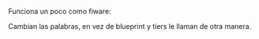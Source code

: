 Funciona un poco como fiware:

Cambian las palabras, en vez de blueprint y tiers le llaman de otra manera.
